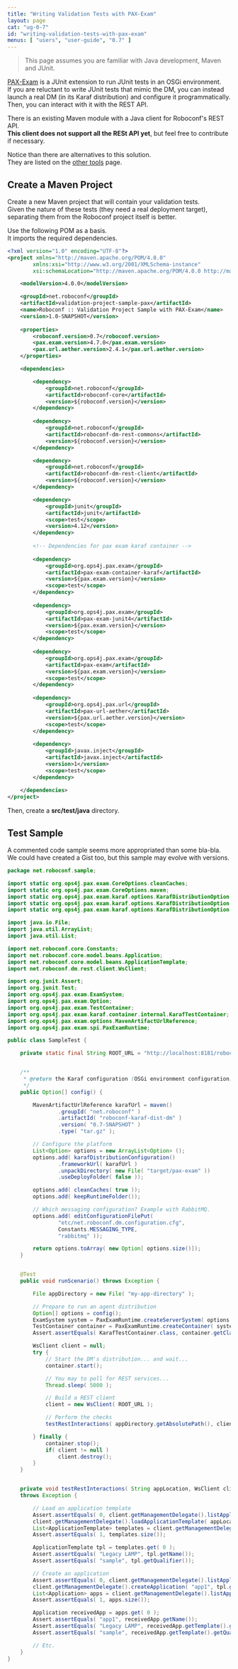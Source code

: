 ```yaml
---
title: "Writing Validation Tests with PAX-Exam"
layout: page
cat: "ug-0-7"
id: "writing-validation-tests-with-pax-exam"
menus: [ "users", "user-guide", "0.7" ]
---
```


> This page assumes you are familiar with Java development, Maven and JUnit.

[PAX-Exam](https://ops4j1.jira.com/wiki/display/PAXEXAM4/Pax+Exam) is a JUnit extension 
to run JUnit tests in an OSGi environment.  
If you are reluctant to write JUnit tests that mimic the DM, you can instead launch a real
DM (in its Karaf distribution) and configure it programmatically. Then, you can interact
with it with the REST API.

There is an existing Maven module with a Java client for Roboconf's REST API.    
**This client does not support all the RESt API yet**, but feel free to contribute if
necessary.

Notice than there are alternatives to this solution.  
They are listed on the [other tools](other-tools.html) page.


## Create a Maven Project

Create a new Maven project that will contain your validation tests.  
Given the nature of these tests (they need a real deployment target), separating them
from the Roboconf project itself is better.

Use the following POM as a basis.  
It imports the required dependencies.

```xml
<?xml version="1.0" encoding="UTF-8"?>
<project xmlns="http://maven.apache.org/POM/4.0.0" 
		xmlns:xsi="http://www.w3.org/2001/XMLSchema-instance" 
		xsi:schemaLocation="http://maven.apache.org/POM/4.0.0 http://maven.apache.org/maven-v4_0_0.xsd">

	<modelVersion>4.0.0</modelVersion>

	<groupId>net.roboconf</groupId>
	<artifactId>validation-project-sample-pax</artifactId>
	<name>Roboconf :: Validation Project Sample with PAX-Exam</name>
	<version>1.0-SNAPSHOT</version>
	
	<properties>
		<roboconf.version>0.7</roboconf.version>
		<pax.exam.version>4.7.0</pax.exam.version>
		<pax.url.aether.version>2.4.1</pax.url.aether.version>
	</properties>

	<dependencies>

		<dependency>
			<groupId>net.roboconf</groupId>
			<artifactId>roboconf-core</artifactId>
			<version>${roboconf.version}</version>
		</dependency>
		
		<dependency>
			<groupId>net.roboconf</groupId>
			<artifactId>roboconf-dm-rest-commons</artifactId>
			<version>${roboconf.version}</version>
		</dependency>

		<dependency>
			<groupId>net.roboconf</groupId>
			<artifactId>roboconf-dm-rest-client</artifactId>
			<version>${roboconf.version}</version>
		</dependency>

		<dependency>
			<groupId>junit</groupId>
			<artifactId>junit</artifactId>
			<scope>test</scope>
			<version>4.12</version>
		</dependency>
		
		<!-- Dependencies for pax exam karaf container -->
		
		<dependency>
			<groupId>org.ops4j.pax.exam</groupId>
			<artifactId>pax-exam-container-karaf</artifactId>
			<version>${pax.exam.version}</version>
			<scope>test</scope>
		</dependency>
		
		<dependency>
			<groupId>org.ops4j.pax.exam</groupId>
			<artifactId>pax-exam-junit4</artifactId>
			<version>${pax.exam.version}</version>
			<scope>test</scope>
		</dependency>
		
		<dependency>
			<groupId>org.ops4j.pax.exam</groupId>
			<artifactId>pax-exam</artifactId>
			<version>${pax.exam.version}</version>
			<scope>test</scope>
		</dependency>
		
		<dependency>
			<groupId>org.ops4j.pax.url</groupId>
			<artifactId>pax-url-aether</artifactId>
			<version>${pax.url.aether.version}</version>
			<scope>test</scope>
		</dependency>
		
		<dependency>
			<groupId>javax.inject</groupId>
			<artifactId>javax.inject</artifactId>
			<version>1</version>
			<scope>test</scope>
		</dependency>
		
	</dependencies>
</project>
```

Then, create a **src/test/java** directory.


## Test Sample

A commented code sample seems more appropriated than some bla-bla.  
We could have created a Gist too, but this sample may evolve with versions.

```java
package net.roboconf.sample;

import static org.ops4j.pax.exam.CoreOptions.cleanCaches;
import static org.ops4j.pax.exam.CoreOptions.maven;
import static org.ops4j.pax.exam.karaf.options.KarafDistributionOption.editConfigurationFilePut;
import static org.ops4j.pax.exam.karaf.options.KarafDistributionOption.karafDistributionConfiguration;
import static org.ops4j.pax.exam.karaf.options.KarafDistributionOption.keepRuntimeFolder;

import java.io.File;
import java.util.ArrayList;
import java.util.List;

import net.roboconf.core.Constants;
import net.roboconf.core.model.beans.Application;
import net.roboconf.core.model.beans.ApplicationTemplate;
import net.roboconf.dm.rest.client.WsClient;

import org.junit.Assert;
import org.junit.Test;
import org.ops4j.pax.exam.ExamSystem;
import org.ops4j.pax.exam.Option;
import org.ops4j.pax.exam.TestContainer;
import org.ops4j.pax.exam.karaf.container.internal.KarafTestContainer;
import org.ops4j.pax.exam.options.MavenArtifactUrlReference;
import org.ops4j.pax.exam.spi.PaxExamRuntime;

public class SampleTest {

	private static final String ROOT_URL = "http://localhost:8181/roboconf-dm";


	/**
	 * @return the Karaf configuration (OSGi environment configuration)
	 */
	public Option[] config() {

		MavenArtifactUrlReference karafUrl = maven()
				.groupId( "net.roboconf" )
				.artifactId( "roboconf-karaf-dist-dm" )
				.version( "0.7-SNAPSHOT" )
				.type( "tar.gz" );

		// Configure the platform
		List<Option> options = new ArrayList<Option> ();
		options.add( karafDistributionConfiguration()
				.frameworkUrl( karafUrl )
				.unpackDirectory( new File( "target/pax-exam" ))
				.useDeployFolder( false ));

		options.add( cleanCaches( true ));
		options.add( keepRuntimeFolder());

		// Which messaging configuration? Example with RabbitMQ.
		options.add( editConfigurationFilePut(
				"etc/net.roboconf.dm.configuration.cfg",
				Constants.MESSAGING_TYPE,
				"rabbitmq" ));

		return options.toArray( new Option[ options.size()]);
	}


	@Test
	public void runScenario() throws Exception {

		File appDirectory = new File( "my-app-directory" );

		// Prepare to run an agent distribution
		Option[] options = config();
		ExamSystem system = PaxExamRuntime.createServerSystem( options );
		TestContainer container = PaxExamRuntime.createContainer( system );
		Assert.assertEquals( KarafTestContainer.class, container.getClass());

		WsClient client = null;
		try {
			// Start the DM's distribution... and wait...
			container.start();

			// You may to poll for REST services...
			Thread.sleep( 5000 );

			// Build a REST client
			client = new WsClient( ROOT_URL );

			// Perform the checks
			testRestInteractions( appDirectory.getAbsolutePath(), client );

		} finally {
			container.stop();
			if( client != null )
				client.destroy();
		}
	}


	private void testRestInteractions( String appLocation, WsClient client  )
	throws Exception {

		// Load an application template
		Assert.assertEquals( 0, client.getManagementDelegate().listApplicationTemplates().size());
		client.getManagementDelegate().loadApplicationTemplate( appLocation );
		List<ApplicationTemplate> templates = client.getManagementDelegate().listApplicationTemplates();
		Assert.assertEquals( 1, templates.size());

		ApplicationTemplate tpl = templates.get( 0 );
		Assert.assertEquals( "Legacy LAMP", tpl.getName());
		Assert.assertEquals( "sample", tpl.getQualifier());

		// Create an application
		Assert.assertEquals( 0, client.getManagementDelegate().listApplications().size());
		client.getManagementDelegate().createApplication( "app1", tpl.getName(), tpl.getQualifier());
		List<Application> apps = client.getManagementDelegate().listApplications();
		Assert.assertEquals( 1, apps.size());

		Application receivedApp = apps.get( 0 );
		Assert.assertEquals( "app1", receivedApp.getName());
		Assert.assertEquals( "Legacy LAMP", receivedApp.getTemplate().getName());
		Assert.assertEquals( "sample", receivedApp.getTemplate().getQualifier());

		// Etc.
	}
}
```
